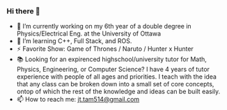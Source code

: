 ### Hi there 👋

- 🔭 I’m currently working on my 6th year of a double degree in Physics/Electrical Eng. at the University of Ottawa 
- 🌱 I’m learning C++, Full Stack, and ROS.
- ⚡ Favorite Show: Game of Thrones / Naruto / Hunter x Hunter
- 📚 Looking for an expirenced highschool/university tutor for Math, Physics, Engineering, or Computer Science? I have 4 years of tutor experience with people of all ages and priorities. I teach with the idea that any class can be broken down into a small set of core concepts, ontop of which the rest of the knowledge and ideas can be built easily. 
- 📫 How to reach me: jt.tam514@gmail.com

